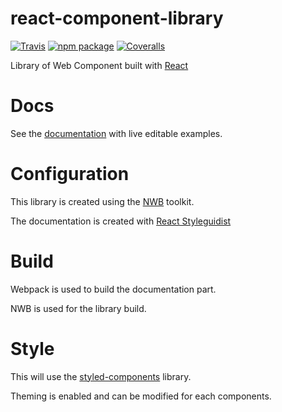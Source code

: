 # react-component-library

[![Travis][build-badge]][build]
[![npm package][npm-badge]][npm]
[![Coveralls][coveralls-badge]][coveralls]

Library of Web Component built with [React](https://reactjs.org/)

[build-badge]: https://img.shields.io/travis/user/repo/master.png?style=flat-square
[build]: https://travis-ci.org/user/repo

[npm-badge]: https://img.shields.io/npm/v/npm-package.png?style=flat-square
[npm]: https://www.npmjs.org/package/npm-package

[coveralls-badge]: https://img.shields.io/coveralls/user/repo/master.png?style=flat-square
[coveralls]: https://coveralls.io/github/caribouflex/react-component-library

# Docs

See the [documentation](https://caribouflex.github.io/react-component-library/) with live editable examples.

# Configuration

This library is created using the [NWB](https://github.com/insin/nwb) toolkit.

The documentation is created with [React Styleguidist](https://github.com/styleguidist/react-styleguidist)

# Build

Webpack is used to build the documentation part.

NWB is used for the library build.

# Style

This will use the [styled-components](https://www.styled-components.com/) library.

Theming is enabled and can be modified for each components.